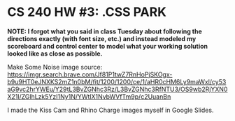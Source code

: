 # CS 240 HW #3: .CSS PARK

**NOTE: I forgot what you said in class Tuesday about following the directions exactly (with font size, etc.) and instead
modeled my scoreboard and control center to model what your working solution looked like as close as possible.**

Make Some Noise image source: https://imgr.search.brave.com/Jf81P1twZ7RnHoPjSKOgx-b9u9HT0eJNXKS2mZ1n0bM/fit/1200/1200/ce/1/aHR0cHM6Ly9maWxl/cy53aG9vc2hrYWEu/Y29tL3BvZGNhc3Rz/L3BvZGNhc3RfNTU3/OS9wb2RjYXN0X21l/ZGlhLzk5YzI1Ny1N/YWtlX1NvbWVfTm9p/c2UuanBn

I made the Kiss Cam and Rhino Charge images myself in Google Slides.
